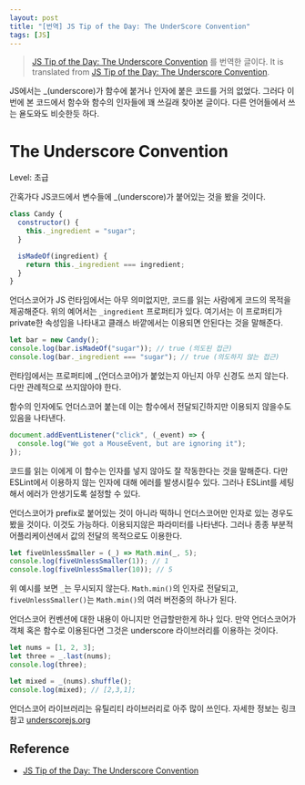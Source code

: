 ```yaml
---
layout: post
title: "[번역] JS Tip of the Day: The UnderScore Convention"
tags: [JS]
---
```


> [JS Tip of the Day: The Underscore Convention](https://forum.kirupa.com/t/js-tip-of-the-day-the-underscore-convention/643076) 를 번역한 글이다.
> It is translated from [JS Tip of the Day: The Underscore Convention](https://forum.kirupa.com/t/js-tip-of-the-day-the-underscore-convention/643076).

JS에서는 \_(underscore)가 함수에 붙거나 인자에 붙은 코드를 거의 없었다. 그러다 이번에 본 코드에서 함수와 함수의 인자들에 꽤 쓰길래 찾아본 글이다. 다른 언어들에서 쓰는 욛도와도 비슷한듯 하다.

# The Underscore Convention

Level: 초급

간혹가다 JS코드에서 변수들에 \_(underscore)가 붙어있는 것을 봤을 것이다.

```js
class Candy {
  constructor() {
    this._ingredient = "sugar";
  }

  isMadeOf(ingredient) {
    return this._ingredient === ingredient;
  }
}
```

언더스코어가 JS 런타임에서는 아무 의미없지만, 코드를 읽는 사람에게 코드의 목적을 제공해준다. 위의 예어서는 `_ingredient` 프로퍼티가 있다. 여기서는 이 프로퍼티가 private한 속성임을 나타내고 클래스 바깥에서는 이용되면 안된다는 것을 말해준다.

```js
let bar = new Candy();
console.log(bar.isMadeOf("sugar")); // true (의도된 접근)
console.log(bar._ingredient === "sugar"); // true (의도하지 않는 접근)
```

런타임에서는 프로퍼티에 \_(언더스코어)가 붙었는지 아닌지 아무 신경도 쓰지 않는다. 다만 관례적으로 쓰지않아야 한다.

함수의 인자에도 언더스코어 붙는데 이는 함수에서 전달되긴하지만 이용되지 않을수도 있음을 나타낸다.

```js
document.addEventListener("click", (_event) => {
  console.log("We got a MouseEvent, but are ignoring it");
});
```

코드를 읽는 이에게 이 함수는 인자를 넣지 않아도 잘 작동한다는 것을 말해준다.
다만 ESLint에서 이용하지 않는 인자에 대해 에러를 발생시킬수 있다. 그러나 ESLint를 세팅해서 에러가 안생기도록 설정할 수 있다.

언더스코어가 prefix로 붙어있는 것이 아니라 떡하니 언더스코어만 인자로 있는 경우도 봤을 것이다. 이것도 가능하다. 이용되지않은 파라미터를 나타낸다. 그러나 종종 부분적 어플리케이션에서 값의 전달의 목적으로도 이용한다.

```js
let fiveUnlessSmaller = (_) => Math.min(_, 5);
console.log(fiveUnlessSmaller(1)); // 1
console.log(fiveUnlessSmaller(10)); // 5
```

위 예시를 보면 `_`는 무시되지 않는다. `Math.min()`의 인자로 전달되고, `fiveUnlessSmaller()`는 `Math.min()`의 여러 버전중의 하나가 된다.

언더스코어 컨벤션에 대한 내용이 아니지만 언급할만한게 하나 있다. 만약 언더스코어가 객체 혹은 함수로 이용된다면 그것은 underscore 라이브러리를 이용하는 것이다.

```js
let nums = [1, 2, 3];
let three = _.last(nums);
console.log(three);

let mixed = _(nums).shuffle();
console.log(mixed); // [2,3,1];
```

언더스코어 라이브러리는 유틸리티 라이브러리로 아주 많이 쓰인다. 자세한 정보는 링크 참고 [underscorejs.org](http://underscorejs.org/)

## Reference

- [JS Tip of the Day: The Underscore Convention](https://forum.kirupa.com/t/js-tip-of-the-day-the-underscore-convention/643076)
